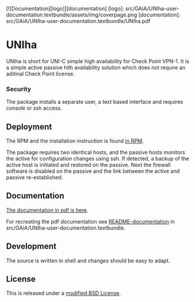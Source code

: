 
[![Documentation][logo]][documentation]
[logo]: src/GAiA/UNIha-user-documentation.textbundle/assets/img/coverpage.png
[documentation]: src/GAiA/UNIha-user-documentation.textbundle/UNIha.pdf

# UNIha

UNIha is short for UNI-C simple high availability for Check Point VPN-1.  It is
a simple active passive hith availability solution which does not require an
aditinal Check Point license. 

### Security

The package installs a separate user, a text based interface and requires
console or ssh access.

## Deployment

The RPM and the installation instruction is found [in RPM](RPM).

The package requires two identical hosts, and the passive hosts monitors
the active for configuration changes using ssh. If detected, a backup of
the active host is initiated and restored on the passive. Next the firewall
software is disabled on the passive and the link between the active and
passive re-established.

## Documentation

[The documentation in pdf is here](src/GAiA/UNIha-user-documentation.textbundle/UNIha.pdf).

For recreating the pdf documentation see
[README-documentation](src/GAiA/UNIha-user-documentation.textbundle/README-documentation.md)
in src/GAiA/UNIha-user-documentation.textbundle.

## Development

The source is written in shell and changes should be easy to adapt.

## License

This is released under a
[modified BSD License](https://opensource.org/licenses/BSD-3-Clause). 

